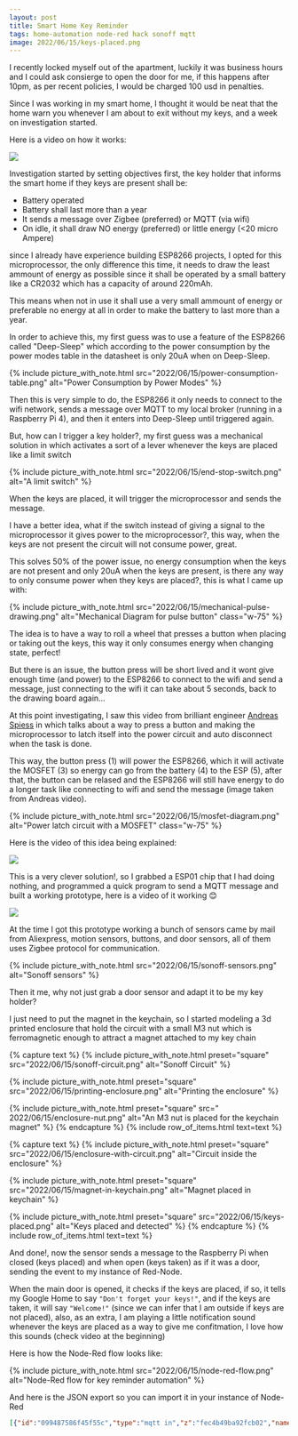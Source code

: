 ```yaml
---
layout: post
title: Smart Home Key Reminder
tags: home-automation node-red hack sonoff mqtt
image: 2022/06/15/keys-placed.png
---
```


I recently locked myself out of the apartment, luckily it was business hours
and I could ask consierge to open the door for me, if this happens after 10pm,
as per recent policies, I would be charged 100 usd in penalties.

Since I was working in my smart home, I thought it would be neat that the home
warn you whenever I am about to exit without my keys, and a week on
investigation started.

Here is a video on how it works:

![](https://youtu.be/D_sBs_NYOe8)

Investigation started by setting objectives first, the key holder that informs
the smart home if they keys are present shall be:

* Battery operated
* Battery shall last more than a year
* It sends a message over Zigbee (preferred) or MQTT (via wifi)
* On idle, it shall draw NO energy (preferred) or little energy (<20 micro
Ampere)

since I already have experience building ESP8266 projects, I opted for this
microprocessor, the only difference this time, it needs to draw the least
ammount of energy as possible since it shall be operated by a small battery
like a CR2032 which has a capacity of around 220mAh.

This means when not in use it shall use a very small ammount of energy or
preferable no energy at all in order to make the battery to last more than a
year.

In order to achieve this, my first guess was to use a feature of the ESP8266
called "Deep-Sleep" which according to the power consumption by the power modes
table in the datasheet is only 20uA when on Deep-Sleep.

{%
  include picture_with_note.html
    src="2022/06/15/power-consumption-table.png"
    alt="Power Consumption by Power Modes"
%}

Then this is very simple to do, the ESP8266 it only needs to connect to the
wifi network, sends a message over MQTT to my local broker (running in a
Raspberry Pi 4), and then it enters into Deep-Sleep until triggered again.

But, how can I trigger a key holder?, my first guess was a mechanical solution
in which activates a sort of a lever whenever the keys are placed like a limit
switch

{%
  include picture_with_note.html
    src="2022/06/15/end-stop-switch.png"
    alt="A limit switch"
%}

When the keys are placed, it will trigger the microprocessor and sends the
message.

I have a better idea, what if the switch instead of giving a signal to the
microprocessor it gives power to the microprocessor?, this way, when the keys
are not present the circuit will not consume power, great.

This solves 50% of the power issue, no energy consumption when the keys are not
present and only 20uA when the keys are present, is there any way to only
consume power when they keys are placed?, this is what I came up with:

{%
  include picture_with_note.html
    src="2022/06/15/mechanical-pulse-drawing.png"
    alt="Mechanical Diagram for pulse button"
    class="w-75"
%}

The idea is to have a way to roll a wheel that presses a button when placing or
taking out the keys, this way it only consumes energy when changing state,
perfect!

But there is an issue, the button press will be short lived and it wont give
enough time (and power) to the ESP8266 to connect to the wifi and send a
message, just connecting to the wifi it can take about 5 seconds, back to the
drawing board again...

At this point investigating, I saw this video from brilliant engineer [Andreas
Spiess](https://www.youtube.com/c/AndreasSpiess) in which talks about a way to
press a button and making the microprocessor to latch itself into the power
circuit and auto disconnect when the task is done.

This way, the button press (1) will power the ESP8266, which it will activate
the MOSFET (3) so energy can go from the battery (4) to the ESP (5), after
that, the button can be relased and the ESP8266 will still have energy to do a
longer task like connecting to wifi and send the message (image taken from
Andreas video).

{%
  include picture_with_note.html
    src="2022/06/15/mosfet-diagram.png"
    alt="Power latch circuit with a MOSFET"
    class="w-75"
%}

Here is the video of this idea being explained:

![](https://youtu.be/nbMfb0dIvYc)

This is a very clever solution!, so I grabbed a ESP01 chip that I had doing
nothing, and programmed a quick program to send a MQTT message and built a
working prototype, here is a video of it working :blush:

![](https://youtu.be/L1iz5gWGAso)

At the time I got this prototype working a bunch of sensors came by mail from
Aliexpress, motion sensors, buttons, and door sensors, all of them uses Zigbee
protocol for communication.

{%
  include picture_with_note.html
    src="2022/06/15/sonoff-sensors.png"
    alt="Sonoff sensors"
%}

Then it me, why not just grab a door sensor and adapt it to be my key holder?

I just need to put the magnet in the keychain, so I started modeling a 3d
printed enclosure that hold the circuit with a small M3 nut which is
ferromagnetic enough to attract a magnet attached to my key chain

{% capture text %}
{%
  include picture_with_note.html
    preset="square"
    src="2022/06/15/sonoff-circuit.png"
    alt="Sonoff Circuit"
%}
<!--split-->
{%
  include picture_with_note.html
    preset="square"
    src="2022/06/15/printing-enclosure.png"
    alt="Printing the enclosure"
%}
<!--split-->
{%
  include picture_with_note.html
    preset="square"
    src=" 2022/06/15/enclosure-nut.png"
    alt="An M3 nut is placed for the keychain magnet"
%}
{% endcapture %}
{% include row_of_items.html text=text %}

{% capture text %}
{%
  include picture_with_note.html
    preset="square"
    src="2022/06/15/enclosure-with-circuit.png"
    alt="Circuit inside the enclosure"
%}
<!--split-->
{%
  include picture_with_note.html
    preset="square"
    src="2022/06/15/magnet-in-keychain.png"
    alt="Magnet placed in keychain"
%}
<!--split-->
{%
  include picture_with_note.html
    preset="square"
    src="2022/06/15/keys-placed.png"
    alt="Keys placed and detected"
%}
{% endcapture %}
{% include row_of_items.html text=text %}

And done!, now the sensor sends a message to the Raspberry Pi when closed
(keys placed) and when open (keys taken) as if it was a door, sending the event
to my instance of Red-Node.

When the main door is opened, it checks if the keys are placed, if so, it tells
my Google Home to say `"Don't forget your keys!"`, and if the keys are taken,
it will say `"Welcome!"` (since we can infer that I am outside if keys are not
placed), also, as an extra, I am playing a little notification sound whenever
the keys are placed as a way to give me confitmation, I love how this sounds
(check video at the beginning)

Here is how the Node-Red flow looks like:

{%
  include picture_with_note.html
    src="2022/06/15/node-red-flow.png"
    alt="Node-Red flow for key reminder automation"
%}

And here is the JSON export so you can import it in your instance of Node-Red

```json
[{"id":"099487586f45f55c","type":"mqtt in","z":"fec4b49ba92fcb02","name":"","topic":"zigbee2mqtt/main_door_contact_sensor","qos":"2","datatype":"json","broker":"d038737d9ec4f893","nl":false,"rap":true,"rh":0,"inputs":0,"x":190,"y":1360,"wires":[["75fa75f9290d2321","80b2102ecaacff89"]]},{"id":"75fa75f9290d2321","type":"switch","z":"fec4b49ba92fcb02","name":"contact is false","property":"payload.contact","propertyType":"msg","rules":[{"t":"false"}],"checkall":"true","repair":false,"outputs":1,"x":500,"y":1400,"wires":[["96c415c7e6adc921"]]},{"id":"80b2102ecaacff89","type":"switch","z":"fec4b49ba92fcb02","name":"contact is true","property":"payload.contact","propertyType":"msg","rules":[{"t":"true"}],"checkall":"true","repair":false,"outputs":1,"x":500,"y":1360,"wires":[[]]},{"id":"96c415c7e6adc921","type":"api-current-state","z":"fec4b49ba92fcb02","name":"","server":"a7e32585d87233f4","version":3,"outputs":1,"halt_if":"","halt_if_type":"str","halt_if_compare":"is","entity_id":"binary_sensor.main_door_contact_sensor_key_holder_contact","state_type":"str","blockInputOverrides":true,"outputProperties":[{"property":"payload","propertyType":"msg","value":"","valueType":"entityState"},{"property":"data","propertyType":"msg","value":"","valueType":"entity"}],"for":"0","forType":"num","forUnits":"minutes","override_topic":false,"state_location":"payload","override_payload":"msg","entity_location":"data","override_data":"msg","x":870,"y":1400,"wires":[["7a88cbe45a8a0840","e1b158241ac56f2d"]]},{"id":"7a88cbe45a8a0840","type":"switch","z":"fec4b49ba92fcb02","name":"off","property":"payload","propertyType":"msg","rules":[{"t":"eq","v":"off","vt":"str"}],"checkall":"true","repair":false,"outputs":1,"x":1230,"y":1400,"wires":[["5ac241fbc71c819a"]]},{"id":"e1b158241ac56f2d","type":"switch","z":"fec4b49ba92fcb02","name":"on","property":"payload","propertyType":"msg","rules":[{"t":"eq","v":"on","vt":"str"}],"checkall":"true","repair":false,"outputs":1,"x":1230,"y":1460,"wires":[["43963f905f72ddd8"]]},{"id":"5ac241fbc71c819a","type":"api-call-service","z":"fec4b49ba92fcb02","name":"","server":"a7e32585d87233f4","version":5,"debugenabled":false,"domain":"media_player","service":"volume_set","areaId":[],"deviceId":[],"entityId":["media_player.living_room_speaker"],"data":"{\"volume_level\": 1.0}","dataType":"json","mergeContext":"","mustacheAltTags":false,"outputProperties":[],"queue":"none","x":1410,"y":1400,"wires":[["b2af8179aa7c7953"]]},{"id":"43963f905f72ddd8","type":"api-call-service","z":"fec4b49ba92fcb02","name":"","server":"a7e32585d87233f4","version":5,"debugenabled":false,"domain":"media_player","service":"volume_set","areaId":[],"deviceId":[],"entityId":["media_player.living_room_speaker"],"data":"{\"volume_level\": 1.0}","dataType":"json","mergeContext":"","mustacheAltTags":false,"outputProperties":[],"queue":"none","x":1410,"y":1460,"wires":[["58259eec96fc6553"]]},{"id":"b2af8179aa7c7953","type":"api-call-service","z":"fec4b49ba92fcb02","name":"Joe, Don't forget your keys!","server":"a7e32585d87233f4","version":5,"debugenabled":false,"domain":"tts","service":"google_translate_say","areaId":[],"deviceId":[],"entityId":["media_player.living_room_speaker"],"data":"{\t   \"message\":\"Joe, Don't forget your keys!\",\t   \"cache\": \"true\"\t}","dataType":"jsonata","mergeContext":"","mustacheAltTags":false,"outputProperties":[],"queue":"none","x":1700,"y":1400,"wires":[[]]},{"id":"58259eec96fc6553","type":"api-call-service","z":"fec4b49ba92fcb02","name":"Welcome!","server":"a7e32585d87233f4","version":5,"debugenabled":false,"domain":"tts","service":"google_translate_say","areaId":[],"deviceId":[],"entityId":["media_player.living_room_speaker"],"data":"{\t   \"message\":\"Welcome!\",\t   \"cache\": \"true\"\t}","dataType":"jsonata","mergeContext":"","mustacheAltTags":false,"outputProperties":[],"queue":"none","x":1640,"y":1460,"wires":[[]]},{"id":"376c8512cb3712ff","type":"mqtt in","z":"fec4b49ba92fcb02","name":"","topic":"zigbee2mqtt/main_door_contact_sensor_key_holder","qos":"2","datatype":"json","broker":"d038737d9ec4f893","nl":false,"rap":true,"rh":0,"inputs":0,"x":230,"y":1480,"wires":[["4486b9ce45a6f9c2"]]},{"id":"4486b9ce45a6f9c2","type":"switch","z":"fec4b49ba92fcb02","name":"contact is true","property":"payload.contact","propertyType":"msg","rules":[{"t":"true"}],"checkall":"true","repair":false,"outputs":1,"x":520,"y":1480,"wires":[["fc1a27b69e93bc3f"]]},{"id":"fc1a27b69e93bc3f","type":"reusable","z":"fec4b49ba92fcb02","name":"","target":"set media player idle","outputs":1,"x":720,"y":1480,"wires":[["6f8a259d3efb8e8a"]]},{"id":"6f8a259d3efb8e8a","type":"api-call-service","z":"fec4b49ba92fcb02","name":"notification_sound.wav","server":"a7e32585d87233f4","version":5,"debugenabled":false,"domain":"media_player","service":"play_media","areaId":[],"deviceId":[],"entityId":["media_player.living_room_speaker"],"data":"{\"media_content_id\":\"http://192.168.1.80/notification_sound.wav\",\"media_content_type\":\"audio/mp3\"}","dataType":"json","mergeContext":"","mustacheAltTags":false,"outputProperties":[],"queue":"none","x":940,"y":1480,"wires":[[]]},{"id":"d038737d9ec4f893","type":"mqtt-broker","name":"","broker":"mosquitto","port":"1883","clientid":"","autoConnect":true,"usetls":false,"protocolVersion":"4","keepalive":"60","cleansession":true,"birthTopic":"","birthQos":"0","birthPayload":"","birthMsg":{},"closeTopic":"","closeQos":"0","closePayload":"","closeMsg":{},"willTopic":"","willQos":"0","willPayload":"","willMsg":{},"sessionExpiry":""},{"id":"a7e32585d87233f4","type":"server","name":"Home Assistant","version":2,"addon":false,"rejectUnauthorizedCerts":true,"ha_boolean":"y|yes|true|on|home|open","connectionDelay":true,"cacheJson":true,"heartbeat":false,"heartbeatInterval":"30"}]
```
